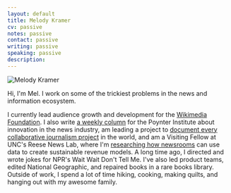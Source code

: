 ```yaml
---
layout: default
title: Melody Kramer
cv: passive
notes: passive
contact: passive
writing: passive
speaking: passive
description:
---
```


<div class="row marketing">
	<div class="col-sm-4">
	<img  class="img-circle avatar" alt="Melody Kramer" src="img/headshot.jpg">
	</div>
	<div itemscope itemtype="http://data-vocabulary.org/Person" class="col-sm-8"></div>
	<p class="lead" markdown="1">Hi, I'm <span itemprop="name">Mel</span>. I work on some of the trickiest problems in the news and information ecosystem.</p>
	<p>I currently lead audience growth and development for the <a href="https://wikimediafoundation.org/wiki/Home">Wikimedia Foundation</a>. I also write <a href="https://www.poynter.org/person/961/archive">a weekly column</a> for the Poynter Institute about innovation in the news industry, am leading a project to <a href="https://collaborativejournalism.org/database-search-sort-learn-collaborative-projects-around-world/">document every collaborative journalism project</a> in the world, and am a Visiting Fellow at UNC's Reese News Lab, where I'm <a href="https://cislm.org/announcing-first-reese-news-lab-fellow-melody-kramer/">researching how newsrooms</a> can use data to create sustainable revenue models. A long time ago, I directed and wrote jokes for NPR's Wait Wait Don't Tell Me. I've also led product teams, edited National Geographic, and repaired books in a rare books library. Outside of work, I spend a lot of time hiking, cooking, making quilts, and hanging out with my awesome family.</p>
</div>
	
